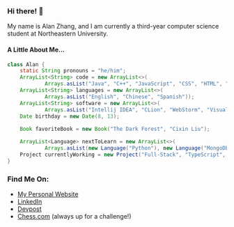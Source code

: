 ### Hi there! 👋
My name is Alan Zhang, and I am currently a third-year computer science
student at Northeastern University.

#### A Little About Me...
```java
class Alan {
    static String pronouns = "he/him";
    ArrayList<String> code = new ArrayList<>(
            Arrays.asList("Java", "C++", "JavaScript", "CSS", "HTML", "React", "TypeScript", "C", "Swift"));
    ArrayList<String> languages = new ArrayList<>(
            Arrays.asList("English", "Chinese", "Spanish"));
    ArrayList<String> software = new ArrayList<>(
            Arrays.asList("Intellij IDEA", "CLion", "WebStorm", "Visual Studio Code"));
    Date birthday = new Date(8, 13);
    
    Book favoriteBook = new Book("The Dark Forest", "Cixin Liu");

    ArrayList<Language> nextToLearn = new ArrayList<>(
            Arrays.asList(new Language("Python"), new Language("MongoDB")));
    Project currentlyWorking = new Project("Full-Stack", "TypeScript", "MongoDB", "Python");
}
```
### Find Me On:
- [My Personal Website](https://alanzhang0813.github.io/)
- [LinkedIn](https://linkedin.com/alanlzhang)
- [Devpost](https://devpost.com/alanZhang0813)
- [Chess.com](https://chess.com/member/alanzhang) (always up for a challenge!)

